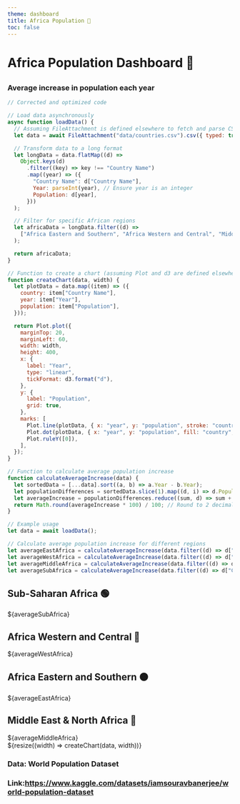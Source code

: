 ```yaml
---
theme: dashboard
title: Africa Population 🦁
toc: false
---
```


# Africa Population Dashboard 🦁

##

### Average increase in population each year

```js
// Corrected and optimized code

// Load data asynchronously
async function loadData() {
  // Assuming FileAttachment is defined elsewhere to fetch and parse CSV files
  let data = await FileAttachment("data/countries.csv").csv({ typed: true });

  // Transform data to a long format
  let longData = data.flatMap((d) =>
    Object.keys(d)
      .filter((key) => key !== "Country Name")
      .map((year) => ({
        "Country Name": d["Country Name"],
        Year: parseInt(year), // Ensure year is an integer
        Population: d[year],
      }))
  );

  // Filter for specific African regions
  let africaData = longData.filter((d) =>
    ["Africa Eastern and Southern", "Africa Western and Central", "Middle East & North Africa", "Sub-Saharan Africa"].includes(d["Country Name"])
  );

  return africaData;
}

// Function to create a chart (assuming Plot and d3 are defined elsewhere)
function createChart(data, width) {
  let plotData = data.map((item) => ({
    country: item["Country Name"],
    year: item["Year"],
    population: item["Population"],
  }));

  return Plot.plot({
    marginTop: 20,
    marginLeft: 60,
    width: width,
    height: 400,
    x: {
      label: "Year",
      type: "linear",
      tickFormat: d3.format("d"),
    },
    y: {
      label: "Population",
      grid: true,
    },
    marks: [
      Plot.line(plotData, { x: "year", y: "population", stroke: "country", title: "country" }),
      Plot.dot(plotData, { x: "year", y: "population", fill: "country", title: (d) => `Year: ${d.year}, Population: ${d.population}` }),
      Plot.ruleY([0]),
    ],
  });
}

// Function to calculate average population increase
function calculateAverageIncrease(data) {
  let sortedData = [...data].sort((a, b) => a.Year - b.Year);
  let populationDifferences = sortedData.slice(1).map((d, i) => d.Population - sortedData[i].Population);
  let averageIncrease = populationDifferences.reduce((sum, d) => sum + d, 0) / populationDifferences.length;
  return Math.round(averageIncrease * 100) / 100; // Round to 2 decimal places
}

// Example usage
let data = await loadData();

// Calculate average population increase for different regions
let averageEastAfrica = calculateAverageIncrease(data.filter((d) => d["Country Name"] === "Africa Eastern and Southern"));
let averageWestAfrica = calculateAverageIncrease(data.filter((d) => d["Country Name"] === "Africa Western and Central"));
let averageMiddleAfrica = calculateAverageIncrease(data.filter((d) => d["Country Name"] === "Middle East & North Africa"));
let averageSubAfrica = calculateAverageIncrease(data.filter((d) => d["Country Name"] === "Sub-Saharan Africa"));
```

<div class="grid grid-cols-4">
  <div class="card">
    <h2>Sub-Saharan Africa 🟢</h2>
    <span class="big">${averageSubAfrica}</span>
  </div>
  <div class="card">
    <h2>Africa Western and Central 🔵</h2>
    <span class="big">${averageWestAfrica}</span>
  </div>
  <div class="card">
    <h2>Africa Eastern and Southern 🟠</h2>
    <span class="big">${averageEastAfrica}</span>
  </div>
  <div class="card">
    <h2>Middle East & North Africa 🔴</h2>
    <span class="big">${averageMiddleAfrica}</span>
  </div>
</div>

<div class="grid grid-cols-1">
  <div class="card">
    ${resize((width) => createChart(data, width))}
  </div>
</div>

### Data: World Population Dataset

### Link:https://www.kaggle.com/datasets/iamsouravbanerjee/world-population-dataset
